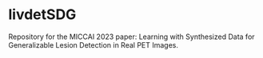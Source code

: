 # livdetSDG

Repository for the MICCAI 2023 paper: Learning with Synthesized Data for Generalizable Lesion Detection in Real PET Images.

